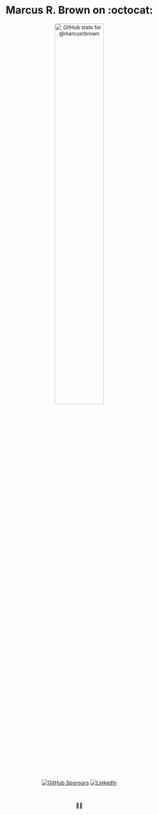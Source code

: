 <h1 align="center">
  <img alt="transparent" src="https://raw.githubusercontent.com/catppuccin/catppuccin/main/assets/misc/transparent.png" height="30" width="0px"/>
  Marcus R. Brown on :octocat:
  <img alt="transparent" src="https://raw.githubusercontent.com/catppuccin/catppuccin/main/assets/misc/transparent.png" height="30" width="0px"/>
</h1>

<p align="center">
  <img align='center' width='51.5%' alt='GitHub stats for @marcusrbrown' src='https://github-readme-stats.vercel.app/api?username=marcusrbrown&show_icons=true&theme=dark&include_all_commits=true&count_private=true'>
</p>

&nbsp;
<div align='center'>

[![GitHub Sponsors](https://img.shields.io/github/sponsors/marcusrbrown?style=for-the-badge&logo=github-sponsors)][gh-sponsors] [![LinkedIn](https://img.shields.io/badge/LinkedIn-blue?style=for-the-badge&logo=linkedin)][linkedin]

</div>
&nbsp;

[gh-sponsors]: https://github.com/sponsors/marcusrbrown "@marcusrbrown | GitHub Sponsors"
[linkedin]: https://www.linkedin.com/in/marcusrbrown "@marcusrbrown | LinkedIn"

<br>
<p align="center"><span title="✌🏽 & ❤️">👋🏽</span></p>
